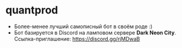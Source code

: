 # quantprod
* Более-менее лучший самописный бот в своём роде :)
* Бот базируется в Discord на ламповом сервере **Dark Neon City**. Ссылка-приглашение: <https://discord.gg/rjMDwaB>
